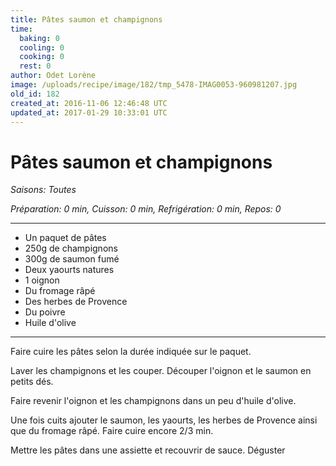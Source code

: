 ```yaml
---
title: Pâtes saumon et champignons
time:
  baking: 0
  cooling: 0
  cooking: 0
  rest: 0
author: Odet Lorène
image: /uploads/recipe/image/182/tmp_5478-IMAG0053-960981207.jpg
old_id: 182
created_at: 2016-11-06 12:46:48 UTC
updated_at: 2017-01-29 10:33:01 UTC
---
```


# Pâtes saumon et champignons



*Saisons: Toutes*

*Préparation: 0 min, Cuisson: 0 min, Refrigération: 0 min, Repos: 0*

---

- Un paquet de pâtes
- 250g de champignons
- 300g de saumon fumé
- Deux yaourts natures
- 1 oignon
- Du fromage râpé 
- Des herbes de Provence
- Du poivre
- Huile d'olive

---

Faire cuire les pâtes selon la durée indiquée sur le paquet.

Laver les champignons et les couper. Découper l'oignon et le saumon en petits dés.

Faire revenir l'oignon et les champignons dans un peu d'huile d'olive. 

Une fois cuits ajouter le saumon, les yaourts, les herbes de Provence ainsi que du fromage râpé. Faire cuire encore 2/3 min.

Mettre les pâtes dans une assiette et recouvrir de sauce. Déguster
